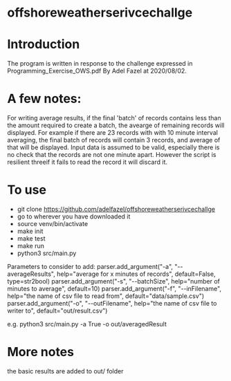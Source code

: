 # offshoreweatherserivcechallge

# Introduction
The program is written in response to the challenge expressed in Programming_Exercise_OWS.pdf By Adel Fazel at 2020/08/02. 

# A few notes:
For writing average results, if the final 'batch' of records contains less than the amount required to create a batch, the avearge of remaining records will displayed. For example if there are 23 records with with 10 minute interval averaging, the final batch of records will contain 3 records, and average of that will be displayed. 
Input data is assumed to be valid, especially there is no check that the records are not one minute apart. However the script is resilient threeif it fails to read the record it will discard it. 

# To use
* git clone https://github.com/adelfazel/offshoreweatherserivcechallge
* go to wherever you have downloaded it
* source venv/bin/activate
* make init
* make test
* make run
* python3 src/main.py 

Parameters to consider to add:
parser.add_argument("-a", "--averageResults", help="average for x minutes of records", default=False, type=str2bool)
parser.add_argument("-s", "--batchSize", help="number of minutes to average", default=10)
parser.add_argument("-f", "--inFilename", help="the name of csv file to read from", default="data/sample.csv")
parser.add_argument("-o", "--outFilename", help="the name of csv file to writer to", default="out/result.csv")

e.g.
python3 src/main.py -a True -o out/averagedResult

# More notes
the basic results are added to out/ folder 

